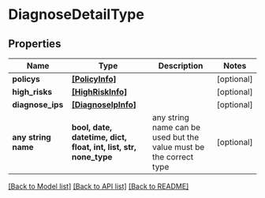 # DiagnoseDetailType


## Properties
Name | Type | Description | Notes
------------ | ------------- | ------------- | -------------
**policys** | [**[PolicyInfo]**](PolicyInfo.md) |  | [optional] 
**high_risks** | [**[HighRiskInfo]**](HighRiskInfo.md) |  | [optional] 
**diagnose_ips** | [**[DiagnoseIpInfo]**](DiagnoseIpInfo.md) |  | [optional] 
**any string name** | **bool, date, datetime, dict, float, int, list, str, none_type** | any string name can be used but the value must be the correct type | [optional]

[[Back to Model list]](../README.md#documentation-for-models) [[Back to API list]](../README.md#documentation-for-api-endpoints) [[Back to README]](../README.md)


